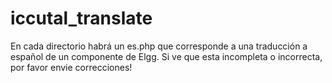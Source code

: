 iccutal_translate
=================

En cada directorio habrá un es.php que corresponde a una traducción a español de un componente de Elgg. Si ve que esta incompleta o incorrecta, por favor envie correcciones!
